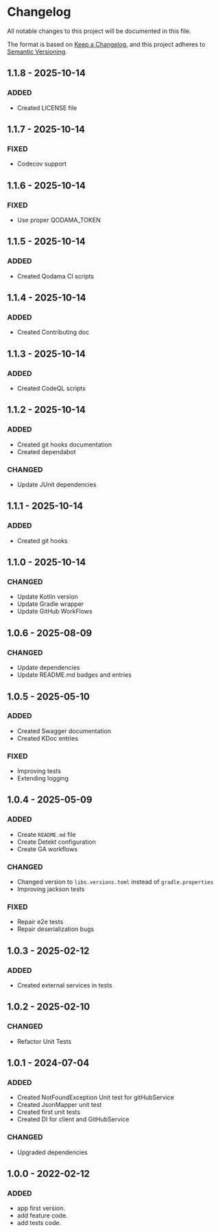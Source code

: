 # Changelog

All notable changes to this project will be documented in this file.

The format is based on [Keep a Changelog](https://keepachangelog.com/en/1.0.0/), and this project adheres
to [Semantic Versioning](https://semver.org/spec/v2.0.0.html).

## 1.1.8 - 2025-10-14

### ADDED

- Created LICENSE file

## 1.1.7 - 2025-10-14

### FIXED

- Codecov support

## 1.1.6 - 2025-10-14

### FIXED

- Use proper QODAMA_TOKEN

## 1.1.5 - 2025-10-14

### ADDED

- Created Qodama CI scripts

## 1.1.4 - 2025-10-14

### ADDED

- Created Contributing doc

## 1.1.3 - 2025-10-14

### ADDED

- Created CodeQL scripts

## 1.1.2 - 2025-10-14

### ADDED

- Created git hooks documentation
- Created dependabot

### CHANGED

- Update JUnit dependencies

## 1.1.1 - 2025-10-14

### ADDED

- Created git hooks

## 1.1.0 - 2025-10-14

### CHANGED

- Update Kotlin version
- Update Gradle wrapper
- Update GitHub WorkFlows

## 1.0.6 - 2025-08-09

### CHANGED

- Update dependencies
- Update README.md badges and entries

## 1.0.5 - 2025-05-10

### ADDED

- Created Swagger documentation
- Created KDoc entries

### FIXED

- Improving tests
- Extending logging


## 1.0.4 - 2025-05-09

### ADDED

- Create `README.md` file
- Create Detekt configuration
- Create GA workflows

### CHANGED

- Changed version to `libs.versions.toml` instead of `gradle.properties`
- Improving jackson tests

### FIXED

- Repair e2e tests
- Repair deserialization bugs

## 1.0.3 - 2025-02-12

### ADDED

- Created external services in tests

## 1.0.2 - 2025-02-10

### CHANGED

- Refactor Unit Tests

## 1.0.1 - 2024-07-04

### ADDED

- Created NotFoundException Unit test for gitHubService
- Created JsonMapper unit test
- Created first unit tests
- Created DI for client and GitHubService

### CHANGED

- Upgraded dependencies

## 1.0.0 - 2022-02-12

### ADDED

- app first version.
- add feature code.
- add tests code.
